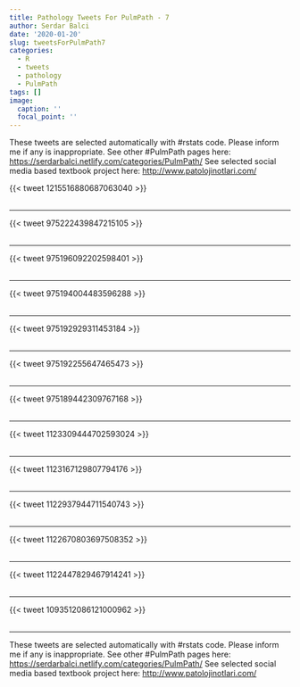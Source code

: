 ```yaml
---
title: Pathology Tweets For PulmPath - 7
author: Serdar Balci
date: '2020-01-20'
slug: tweetsForPulmPath7
categories:
  - R
  - tweets
  - pathology
  - PulmPath
tags: []
image:
  caption: ''
  focal_point: ''
---
```



These tweets are selected automatically with #rstats code. Please inform me if any is inappropriate.
See other #PulmPath pages here: https://serdarbalci.netlify.com/categories/PulmPath/ 
See selected social media based textbook project here: http://www.patolojinotlari.com/

{{< tweet 1215516880687063040 >}}
<br>
<br>
<hr>
{{< tweet 975222439847215105 >}}
<br>
<br>
<hr>
{{< tweet 975196092202598401 >}}
<br>
<br>
<hr>
{{< tweet 975194004483596288 >}}
<br>
<br>
<hr>
{{< tweet 975192929311453184 >}}
<br>
<br>
<hr>
{{< tweet 975192255647465473 >}}
<br>
<br>
<hr>
{{< tweet 975189442309767168 >}}
<br>
<br>
<hr>
{{< tweet 1123309444702593024 >}}
<br>
<br>
<hr>
{{< tweet 1123167129807794176 >}}
<br>
<br>
<hr>
{{< tweet 1122937944711540743 >}}
<br>
<br>
<hr>
{{< tweet 1122670803697508352 >}}
<br>
<br>
<hr>
{{< tweet 1122447829467914241 >}}
<br>
<br>
<hr>
{{< tweet 1093512086121000962 >}}
<br>
<br>
<hr>


These tweets are selected automatically with #rstats code. Please inform me if any is inappropriate.
See other #PulmPath pages here: https://serdarbalci.netlify.com/categories/PulmPath/ 
See selected social media based textbook project here: http://www.patolojinotlari.com/
